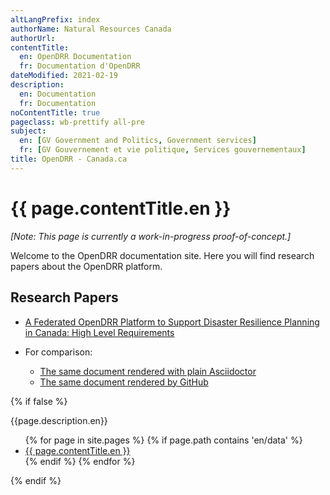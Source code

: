 ```yaml
---
altLangPrefix: index
authorName: Natural Resources Canada
authorUrl:
contentTitle:
  en: OpenDRR Documentation
  fr: Documentation d'OpenDRR
dateModified: 2021-02-19
description:
  en: Documentation
  fr: Documentation
noContentTitle: true
pageclass: wb-prettify all-pre
subject:
  en: [GV Government and Politics, Government services]
  fr: [GV Gouvernement et vie politique, Services gouvernementaux]
title: OpenDRR - Canada.ca
---
```


# {{ page.contentTitle.en }}

_[Note: This page is currently a work-in-progress proof-of-concept.]_

Welcome to the OpenDRR documentation site. Here you will find research papers about the OpenDRR platform.

## Research Papers

* [A Federated OpenDRR Platform to Support Disaster Resilience Planning in Canada: High Level Requirements](../docs/opendrr-platform.html)

* For comparison:
    * [The same document rendered with plain Asciidoctor](../docs/opendrr-platform-asciidoctor.html)
    * [The same document rendered by GitHub](https://github.com/OpenDRR/documentation/blob/master/docs/opendrr-platform.adoc)


{% if false %}

{{page.description.en}}

<ul>
  {% for page in site.pages %}
  {% if page.path contains 'en/data' %}
    <li>
      <a href="{{ site.baseurl }}{{ page.url }}">{{ page.contentTitle.en }}</a>
    </li>
    {% endif %}
  {% endfor %}
</ul>

{% endif %}
